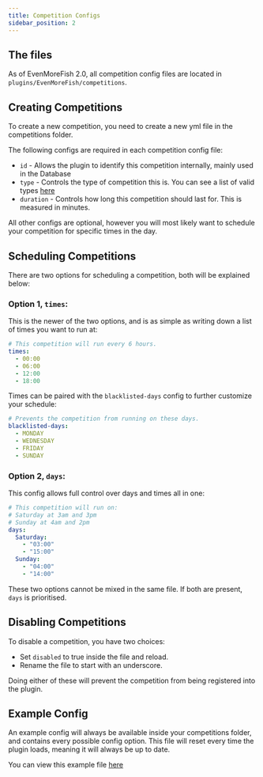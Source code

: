 ```yaml
---
title: Competition Configs
sidebar_position: 2
---
```

## The files
As of EvenMoreFish 2.0, all competition config files are located in `plugins/EvenMoreFish/competitions`.

## Creating Competitions
To create a new competition, you need to create a new yml file in the competitions folder.

The following configs are required in each competition config file:
- `id` - Allows the plugin to identify this competition internally, mainly used in the Database
- `type` - Controls the type of competition this is. You can see a list of valid types [here](/docs/features/competitions/Competition-Types)
- `duration` - Controls how long this competition should last for. This is measured in minutes.

All other configs are optional, however you will most likely want to schedule your competition for specific times in the day.

## Scheduling Competitions
There are two options for scheduling a competition, both will be explained below:

### Option 1, `times`:

This is the newer of the two options, and is as simple as writing down a list of times you want to run at:
```yaml
# This competition will run every 6 hours.
times:
  - 00:00
  - 06:00
  - 12:00
  - 18:00
```

Times can be paired with the `blacklisted-days` config to further customize your schedule:
```yaml
# Prevents the competition from running on these days.
blacklisted-days:
  - MONDAY
  - WEDNESDAY
  - FRIDAY
  - SUNDAY
```

### Option 2, `days`:

This config allows full control over days and times all in one:
```yaml
# This competition will run on:
# Saturday at 3am and 3pm
# Sunday at 4am and 2pm
days:
  Saturday:
    - "03:00"
    - "15:00"
  Sunday:
    - "04:00"
    - "14:00"
```

These two options cannot be mixed in the same file. If both are present, `days` is prioritised.

## Disabling Competitions
To disable a competition, you have two choices:
- Set `disabled` to true inside the file and reload.
- Rename the file to start with an underscore.

Doing either of these will prevent the competition from being registered into the plugin.

## Example Config
An example config will always be available inside your competitions folder, and contains every possible config option.
This file will reset every time the plugin loads, meaning it will always be up to date.

You can view this example file [here](https://github.com/EvenMoreFish/EvenMoreFish/blob/master/even-more-fish-plugin/src/main/resources/competitions/_example.yml)